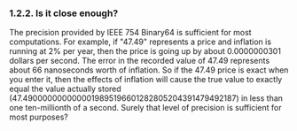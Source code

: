 ### 1\.2\.2\. Is it close enough?


The precision provided by IEEE 754 Binary64 is sufficient for most computations.
For example, if "47\.49" represents a price and inflation is running
at 2% per year, then the price is going up by about 0\.0000000301 dollars per
second. The error in the recorded value of 47\.49 represents about 66 nanoseconds
worth of inflation. So if the 47\.49 price is exact
when you enter it, then the effects of inflation will cause the true value to
exactly equal the value actually stored
(47\.4900000000000019895196601282805204391479492187\) in less than 
one ten\-millionth of a second.
Surely that level of precision is sufficient for most purposes?



